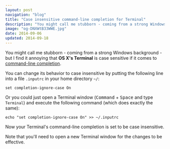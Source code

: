 ```yaml
---
layout: post
navigation: "blog"
title: "Case insensitive command-line completion for Terminal"
description: "You might call me stubborn - coming from a strong Windows background - but I find it annoying that OS X's Terminal is case sensitive if it comes to command-line completion."
image: "og-DNXWtB33WWE.jpg"
date: 2014-09-06
updated: 2014-09-18
---
```


You might call me stubborn - coming from a strong Windows background - but I find it annoying that **OS X's Terminal** is case sensitive if it comes to <a target="_blank" href="http://en.wikipedia.org/wiki/Command-line_completion">command-line completion</a>.

You can change its behavior to case insensitive by putting the following line into a file `.inputrc` in your home directory `~/`:

```
set completion-ignore-case On
```

Or you could just open a Terminal window (<kbd>Command</kbd> + <kbd>Space</kbd> and type `Terminal`) and execute the following command (which does exactly the same):

```
echo "set completion-ignore-case On" >> ~/.inputrc
```

Now your Terminal's command-line completion is set to be case insensitive.

Note that you'll need to open a new Terminal window for the changes to be effective.